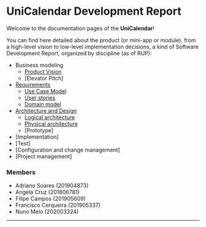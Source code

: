 # UniCalendar Development Report

Welcome to the documentation pages of the **UniCalendar**!

You can find here detailed about the product (or mini-app or module), from a high-level vision to low-level implementation decisions, a kind of Software Development Report, organized by discipline (as of RUP): 

* Business modeling 
  * [Product Vision](docs/ProductVision.md)
  * [Elevator Pitch]
* [Requirements](docs/requirements.md)
  * [Use Case Model](docs/requirements.md#use-case-model)
  * [User stories](https://github.com/LEIC-ES-2021-22/3LEIC03T3/issues)
  * [Domain model](docs/requirements.md#domain-model)
* [Architecture and Design](docs/ArchitectureAndDesign.md)
  * [Logical architecture](docs/ArchitectureAndDesign.md#logical-architecture)
  * [Physical architecture](docs/ArchitectureAndDesign.md#physical-architecture)
  * [Prototype]
* [Implementation]
* [Test]
* [Configuration and change management]
* [Project management]

### Members

- Adriano Soares (201904873)
- Angela Cruz (201806781)
- Filipe Campos (201905609)
- Francisco Cerqueira (201905337)
- Nuno Melo (202003324)
---
